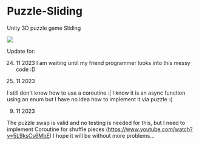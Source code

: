 # Puzzle-Sliding
 Unity 3D puzzle game Sliding

 ![](https://youtu.be/9TJH8ZQlw6U)

 Update for:

 24. 11 2023
I am waiting until my friend programmer looks into this messy code :D

14. 11 2023

I still don't know how to use a coroutine :| I know it is an async function using an enum but I have no idea how to implement it via puzzle :(

 
 09. 11 2023 
 
 The puzzle swap is valid and no testing is needed for this, but I need to implement Coroutine for shuffle pieces (https://www.youtube.com/watch?v=5L9ksCs6MbE)
 I hope it will be without more problems…
